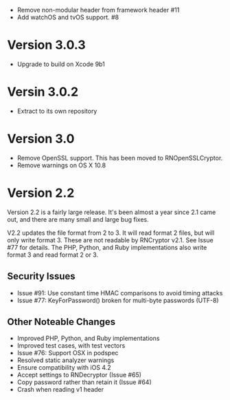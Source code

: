 * Remove non-modular header from framework header #11
* Add watchOS and tvOS support. #8

# Version 3.0.3

* Upgrade to build on Xcode 9b1

# Versin 3.0.2

* Extract to its own repository

# Version 3.0

* Remove OpenSSL support. This has been moved to RNOpenSSLCryptor.
* Remove warnings on OS X 10.8

# Version 2.2

Version 2.2 is a fairly large release. It's been almost a year since 2.1 came out, and there are many small and large bug fixes.

V2.2 updates the file format from 2 to 3. It will read format 2 files, but will only write format 3. These are not readable by RNCryptor v2.1. See Issue #77 for details. The PHP, Python, and Ruby implementations also write format 3 and read format 2 or 3.

## Security Issues

* Issue #91:  Use constant time HMAC comparisons to avoid timing attacks
* Issue #77: KeyForPassword() broken for multi-byte passwords (UTF-8)

## Other Noteable Changes

* Improved PHP, Python, and Ruby implementations
* Improved test cases, with test vectors
* Issue #76: Support OSX in podspec
* Resolved static analyzer warnings
* Ensure compatibility with iOS 4.2
* Accept settings to RNDecryptor (Issue #65)
* Copy password rather than retain it (Issue #64)
* Crash when reading v1 header

